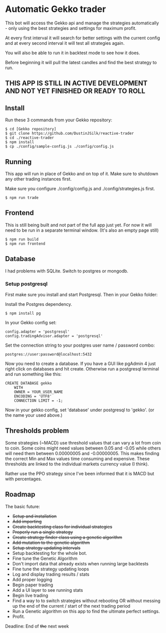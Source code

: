
# Automatic Gekko trader
This bot will access the Gekko api and manage the strategies automatically - only using the best strategies and settings for maximum profit.

At every first interval it will search for better settings with the current config and at every second interval it will test all strategies again.

You will also be able to run it in backtest mode to see how it does.

Before beginning it will pull the latest candles and find the best strategy to run.

## THIS APP IS STILL IN ACTIVE DEVELOPMENT AND NOT YET FINISHED OR READY TO ROLL

## Install

Run these 3 commands from your Gekko repository:
```
$ cd [Gekko repository]
$ git clone https://github.com/DustinJSilk/reactive-trader
$ cd ./reactive-trader
$ npm install
$ cp ./config/sample-config.js ./config/config.js
```

## Running

This app will run in place of Gekko and on top of it. Make sure to shutdown any other trading instances first.

Make sure you configure ./config/config.js and ./config/strategies.js first.
```
$ npm run trade
```

## Frontend

This is still being built and not part of the full app just yet. For now it will
need to be run in a separate terminal window. (It's also an empty page still)

```
$ npm run build
$ npm run frontend
```

## Database

I had problems with SQLite. Switch to postgres or mongodb.

### Setup postgresql

First make sure you install and start Postgresql. Then in your Gekko folder:

Install the Postgres dependency.

```
$ npm install pg
```

In your Gekko config set:
```
config.adapter = 'postgresql'
config.tradingAdvisor.adapter = 'postgresql'
```

Set the connection string to your postgres user name / password combo:

```
postgres://user:password@localhost:5432
```

Now you need to create a database. If you have a GUI like pgAdmin 4 just right
click on databases and hit create. Otherwise run a postgresql terminal and run
something like this:

```
CREATE DATABASE gekko
    WITH
    OWNER = YOUR_USER_NAME
    ENCODING = 'UTF8'
    CONNECTION LIMIT = -1;
```

Now in your gekko config, set 'database' under postgresql to 'gekko'. (or the
name your used above.)


## Thresholds problem

Some strategies (~MACD) use threshold values that can vary a lot from coin to coin.
Some coins might need values between 0.05 and -0.05 while others will need them between 0.00000005 and -0.00000005.
This makes finding the correct Min and Max values time consuming and expensive.
These thresholds are linked to the individual markets currency value (I think).

Rather use the PPO strategy since I've been informed that it is MACD but with percentages.

## Roadmap

The basic future:

- ~~Setup and installation~~
- ~~Add importing~~
- ~~Create backtesting class for individual strategies~~
- ~~Properly run a single strategy~~
- ~~Create strategy finder class using a genetic algorithm~~
- ~~Add mutation to the genetic algorithm~~
- ~~Setup strategy updating intervals~~
- Setup backtesting for the whole bot.
- Fine tune the Genetic Algorithm
- Don't import data that already exists when running large backtests
- Fine tune the strategy updating loops
- Log and display trading results / stats
- Add proper logging
- Begin paper trading
- Add a UI layer to see running stats
- Begin live trading
- Find a way to to switch strategies without rebooting OR without messing up the end of the current / start of the next trading period
- Run a Genetic algorithm on this app to find the ultimate perfect settings.
- Profit.

Deadline: End of ~~the~~ next week
